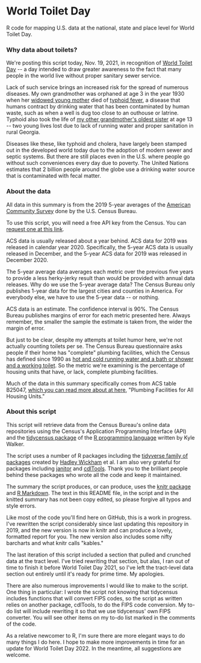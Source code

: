 # World Toilet Day
R code for mapping U.S. data at the national, state and place level for World Toilet Day. 


### Why data about toilets? 

We're posting this script today, Nov. 19, 2021, in recognition of [World Toilet Day](https://www.un.org/en/observances/toilet-day) -- a day intended to draw greater awareness to the fact that many people in the world live without proper sanitary sewer service. 

Lack of such service brings an increased risk for the spread of numerous diseases. My own grandmother was orphaned at age 3 in the year 1930 when her [widowed young mother](https://www.ancestry.com/family-tree/person/tree/280288/person/-2100736346/facts) died of [typhoid fever](https://en.wikipedia.org/wiki/Typhoid_fever#:~:text=Typhoid%20fever%2C%20also%20known%20as,high%20fever%20over%20several%20days.), a disease that humans contract by drinking water that has been contaminated by human waste, such as when a well is dug too close to an outhouse or latrine. Typhoid also took the life of [my other grandmother's oldest sister](https://www.ancestry.com/family-tree/person/tree/280288/person/-2100736752/facts) at age 13 -- two young lives lost due to lack of running water and proper sanitation in rural Georgia.

Diseases like these, like typhoid and cholera, have largely been stamped out in the developed world today due to the adoption of modern sewer and septic systems. But there are still places even in the U.S. where people go without such conveniences every day due to poverty. The United Nations estimates that 2 billion people around the globe use a drinking water source that is contaminated with fecal matter. 

### About the data

All data in this summary is from the 2019 5-year averages of the [American Community Survey](https://www.census.gov/programs-surveys/acs) done by the U.S. Census Bureau.

To use this script, you will need a free API key from the Census. You can [request one at this link](https://api.census.gov/data/key_signup.html).

ACS data is usually released about a year behind. ACS data for 2019 was released in calendar year 2020. Specifically, the 5-year ACS data is usually released in December, and the 5-year ACS data for 2019 was released in December 2020. 

The 5-year average data averages each metric over the previous five years to provide a less herky-jerky result than would be provided with annual data releases. Why do we use the 5-year average data? The Census Bureau only publishes 1-year data for the largest cities and counties in America. For everybody else, we have to use the 5-year data -- or nothing. 

ACS data is an estimate. The confidence interval is 90%. The Census Bureau publishes margins of error for each metric presented here. Always remember, the smaller the sample the estimate is taken from, the wider the margin of error. 

But just to be clear, despite my attempts at toilet humor here, we're not actually counting toilets per se. The Census Bureau questionnaire asks people if their home has "complete" plumbing facilities, which the Census has defined since 1990 as [hot and cold running water and a bath or shower and a working toilet](https://www.census.gov/data/tables/time-series/dec/coh-plumbing.html#:~:text=Complete%20plumbing%20facilities%20are%20defined,requirement%20was%20dropped%20in%201990). So the metric we're examining is the percentage of housing units that have, or lack, complete plumbing facilities. 

Much of the data in this summary specifically comes from ACS table B25047, [which you can read more about at here](https://censusreporter.org/tables/B25047/), "Plumbing Facilities for All Housing Units." 

### About this script

This script will retrieve data from the Census Bureau's online data repositories using the Census's Application Programming Interface (API) and the [tidycensus package](https://walker-data.com/tidycensus/) of the [R programming language](https://en.wikipedia.org/wiki/R_(programming_language)) written by Kyle Walker.

The script uses a number of R packages including the [tidyverse family of packages](https://www.tidyverse.org/) created by [Hadley Wickham](http://hadley.nz/) et al. I am also very grateful for packages including [janitor](https://github.com/sfirke/janitor) and [cdlTools](https://github.com/jlisic/cdlTools). Thank you to the brilliant people behind these packages who wrote all the code and keep it maintained. 

The summary the script produces, or can produce, uses the [knitr package](https://yihui.org/knitr/) and [R Markdown](https://rmarkdown.rstudio.com/index.html). The text in this README file, in the script and in the knitted summary has not been copy edited, so please forgive all typos and style errors. 

Like most of the code you'll find here on GitHub, this is a work in progress. I've rewritten the script considerably since last updating this repository in 2019, and the new version is now in knitr and can produce a lovely, formatted report for you. The new version also includes some nifty barcharts and what knitr calls "kables."

The last iteration of this script included a section that pulled and crunched data at the tract level. I've tried rewriting that section, but alas, I ran out of time to finish it before World Toilet Day 2021, so I've left the tract-level data section out entirely until it's ready for prime time. My apologies.

There are also numerous improvements I would like to make to the script. One thing in particular: I wrote the script not knowing that tidycensus includes functions that will convert FIPS codes, so the script as written relies on another package, cdlTools, to do the FIPS code conversion. My to-do list will include rewriting it so that we use tidycensus' own FIPS converter. You will see other items on my to-do list marked in the comments of the code. 

As a relative newcomer to R, I'm sure there are more elegant ways to do many things I do here. I hope to make more improvements in time for an update for World Toilet Day 2022. In the meantime, all suggestions are welcome. 
